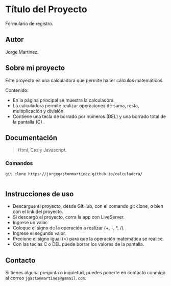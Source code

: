 # Título del Proyecto

Formulario de registro.

## Autor

Jorge Martinez.


## Sobre mi proyecto

Este proyecto es una calculadora que permite hacer cálculos matemáticos. 

Contenido:

+ En la página principal se muestra la calculadora.
+ La calculadora permite realizar operaciones de suma, resta, multiplicación y división.
+ Contiene una tecla de borrado por números (DEL) y una borrado total de la pantalla (C) .

## Documentación

> Html, Css y Javascript.


### Comandos

```
git clone https://jorgegastonmartinez.github.io/calculadora/


```

## Instrucciones de uso

* Descargue el proyecto, desde GitHub, con el comando git clone, o bien con el link del proyecto.
* Si descargó el proyecto, corra la app con LiveServer.
* Ingrese un valor.
* Coloque el signo de la operación a realizar (+, -, *, /).
* Ingrese el segundo valor.
* Precione el signo igual (=) para que la operación matemática se realice.
* Con las teclas C o DEL puede borrar los valores de la pantalla.


## Contacto

Si tienes alguna pregunta o inquietud, puedes ponerte en contacto conmigo al correo `jgastonmartinez@gamail.com`.